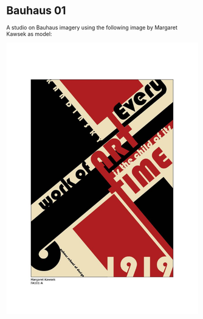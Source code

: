 # Bauhaus 01

A studio on Bauhaus imagery using the following image by Margaret Kawsek as model:

![kandinsky](./image.jpg)
